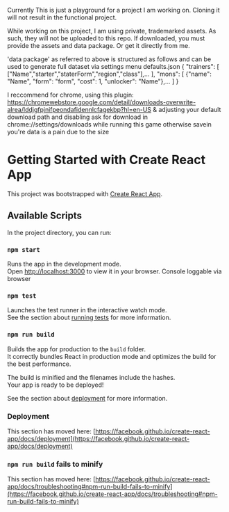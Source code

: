 Currently This is just a playground for a project I am working on. Cloning it will not result in the functional project.

While working on this project, I am using private, trademarked assets. As such, they will not be uploaded to this repo. If downloaded, you must provide the assets and data package. Or get it directly from me.

'data package' as referred to above is structured as follows and can be used to generate full dataset via settings menu
defaults.json
{
    "trainers": [
        ["Name","starter","staterForm","region","class"],...
    ],
    "mons": [
        {"name": "Name", "form": "form", "cost": 1, "unlocker": "Name"},...
    ]
}

I reccommend for chrome, using
this plugin: https://chromewebstore.google.com/detail/downloads-overwrite-alrea/lddjgfpjnifpeondafidennlcfagekbp?hl=en-US
& adjusting your default download path and disabling ask for download in chrome://settings/downloads while running this game otherwise savein you're data is a pain due to the size

# Getting Started with Create React App

This project was bootstrapped with [Create React App](https://github.com/facebook/create-react-app).

## Available Scripts

In the project directory, you can run:

### `npm start`

Runs the app in the development mode.\
Open [http://localhost:3000](http://localhost:3000) to view it in your browser.
Console loggable via browser

### `npm test`

Launches the test runner in the interactive watch mode.\
See the section about [running tests](https://facebook.github.io/create-react-app/docs/running-tests) for more information.

### `npm run build`

Builds the app for production to the `build` folder.\
It correctly bundles React in production mode and optimizes the build for the best performance.

The build is minified and the filenames include the hashes.\
Your app is ready to be deployed!

See the section about [deployment](https://facebook.github.io/create-react-app/docs/deployment) for more information.

### Deployment

This section has moved here: [https://facebook.github.io/create-react-app/docs/deployment](https://facebook.github.io/create-react-app/docs/deployment)

### `npm run build` fails to minify

This section has moved here: [https://facebook.github.io/create-react-app/docs/troubleshooting#npm-run-build-fails-to-minify](https://facebook.github.io/create-react-app/docs/troubleshooting#npm-run-build-fails-to-minify)
